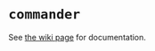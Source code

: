 # `commander`

See [the wiki page](https://github.com/ccowmu/ccawmunity/wiki/Package:-commander) for documentation.